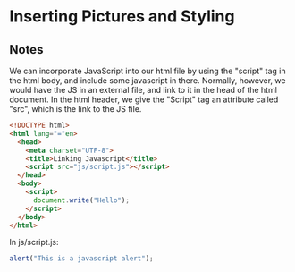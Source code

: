 # Inserting Pictures and Styling

## Notes

We can incorporate JavaScript into our html file by using the "script" tag in the html body, and include some javascript in there. Normally, however, we would have the JS in an external file, and link to it in the head of the html document. In the html header, we give the "Script" tag an attribute called "src", which is the link to the JS file.

```html
<!DOCTYPE html>
<html lang="="en>
  <head>
    <meta charset="UTF-8">
    <title>Linking Javascript</title>
    <script src="js/script.js"></script>
  </head>
  <body>
    <script>
      document.write("Hello");
    </script>
  </body>
</html>
```

In js/script.js:

```javascript
alert("This is a javascript alert");
```
